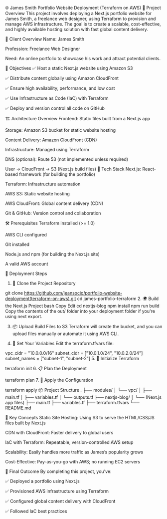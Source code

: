 🌐 James Smith Portfolio Website Deployment (Terraform on AWS)
📌 Project Overview
This project involves deploying a Next.js portfolio website for James Smith, a freelance web designer, using Terraform to provision and manage AWS infrastructure. The goal is to create a scalable, cost-effective, and highly available hosting solution with fast global content delivery.

👤 Client Overview
Name: James Smith

Profession: Freelance Web Designer

Need: An online portfolio to showcase his work and attract potential clients.

🎯 Objectives
✅ Host a static Next.js website using Amazon S3

✅ Distribute content globally using Amazon CloudFront

✅ Ensure high availability, performance, and low cost

✅ Use Infrastructure as Code (IaC) with Terraform

✅ Deploy and version control all code on GitHub

🏗️ Architecture Overview
Frontend: Static files built from a Next.js app

Storage: Amazon S3 bucket for static website hosting

Content Delivery: Amazon CloudFront (CDN)

Infrastructure: Managed using Terraform

DNS (optional): Route 53 (not implemented unless required)

User → CloudFront → S3 (Next.js build files)
🧱 Tech Stack
Next.js: React-based framework (for building the portfolio)

Terraform: Infrastructure automation

AWS S3: Static website hosting

AWS CloudFront: Global content delivery (CDN)

Git & GitHub: Version control and collaboration

🛠️ Prerequisites
Terraform installed (>= 1.0)

AWS CLI configured

Git installed

Node.js and npm (for building the Next.js site)

A valid AWS account

🚀 Deployment Steps
1. 🔁 Clone the Project Repository

git clone https://github.com/jeansocio/portfolio-website-deployment(terraform-on-aws).git
cd james-portfolio-terraform
2. 🌍 Build the Next.js Project
bash
Copy
Edit
cd nextjs-blog
npm install
npm run build
Copy the contents of the out/ folder into your deployment folder if you're using next export.

3. 📦 Upload Build Files to S3
Terraform will create the bucket, and you can upload files manually or automate it using AWS CLI.

4. 📄 Set Your Variables
Edit the terraform.tfvars file:

vpc_cidr      = "10.0.0.0/16"
subnet_cidr   = ["10.0.1.0/24", "10.0.2.0/24"]
subnet_names  = ["subnet-1", "subnet-2"]
5. 🧱 Initialize Terraform

terraform init
6. 📋 Plan the Deployment

terraform plan
7. 🚀 Apply the Configuration

terraform apply
📦 Project Structure
.
├── modules/
│   └── vpc/
│       ├── main.tf
│       ├── variables.tf
│       └── outputs.tf
├── nextjs-blog/
│   └── (Next.js app files)
├── main.tf
├── variables.tf
├── terraform.tfvars
└── README.md

🧠 Key Concepts
Static Site Hosting: Using S3 to serve the HTML/CSS/JS files built by Next.js

CDN with CloudFront: Faster delivery to global users

IaC with Terraform: Repeatable, version-controlled AWS setup

Scalability: Easily handles more traffic as James’s popularity grows

Cost-Effective: Pay-as-you-go with AWS; no running EC2 servers

🏁 Final Outcome
By completing this project, you've:

✅ Deployed a portfolio using Next.js

✅ Provisioned AWS infrastructure using Terraform

✅ Configured global content delivery with CloudFront

✅ Followed IaC best practices

